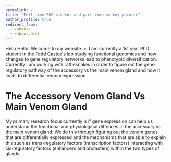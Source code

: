 ```yaml
---
permalink: /
title: "Full time PhD student and part time monkey painter"
author_profile: true
redirect_from: 
  - /about/
  - /about.html
---
```


Hello Hello! Welcome to my website :>. I am currently a 1st year PhD student in the [Todd Castoe's](https://www.castoelaboratory.org/) lab studying functional genomics and how changes to gene regulatory networks lead to phenotypic diversification. Currently I am working with rattlesnakes in order to figure out the gene regulatory pathway of the accessory vs the main venom gland and how it leads to differential venom expression.

The Accessory Venom Gland Vs Main Venom Gland
======
My primary research focus currently is if gene expression can help us understand the functional and physiological diffences in the accessory vs the main venom gland. We do this through figuring out the venom genes that are differentially expressed and the mechanisms that are able to explain this such as trans-regulatory factors (transcription factors) interacting with cis-regulatory factors (enhancers and promoters) within the two types of glands. 

